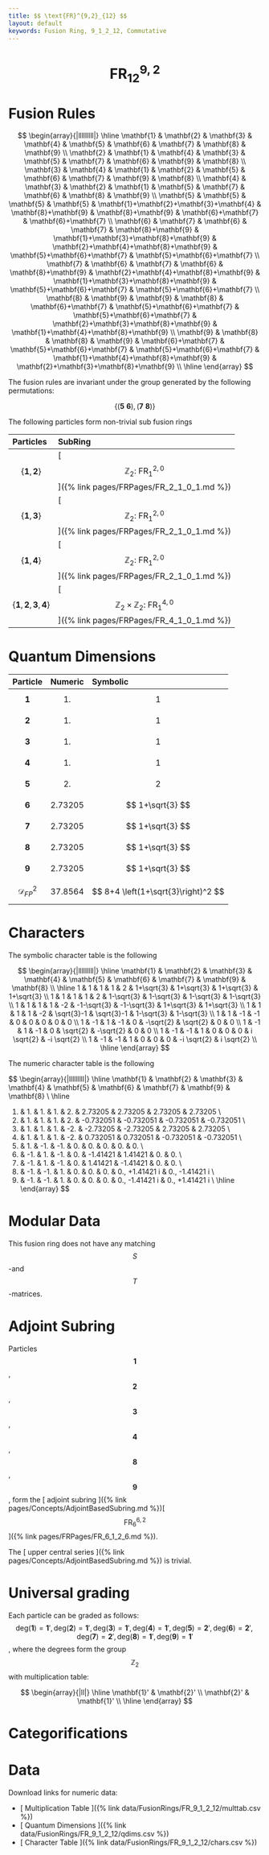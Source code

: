 ```yaml
---
title: $$ \text{FR}^{9,2}_{12} $$
layout: default
keywords: Fusion Ring, 9_1_2_12, Commutative
---
```

# $$ \text{FR}^{9,2}_{12} $$


# Fusion Rules

$$
\begin{array}{|lllllllll|}
\hline
 \mathbf{1} & \mathbf{2} & \mathbf{3} & \mathbf{4} & \mathbf{5} & \mathbf{6} & \mathbf{7} & \mathbf{8} & \mathbf{9} \\
 \mathbf{2} & \mathbf{1} & \mathbf{4} & \mathbf{3} & \mathbf{5} & \mathbf{7} & \mathbf{6} & \mathbf{9} & \mathbf{8} \\
 \mathbf{3} & \mathbf{4} & \mathbf{1} & \mathbf{2} & \mathbf{5} & \mathbf{6} & \mathbf{7} & \mathbf{9} & \mathbf{8} \\
 \mathbf{4} & \mathbf{3} & \mathbf{2} & \mathbf{1} & \mathbf{5} & \mathbf{7} & \mathbf{6} & \mathbf{8} & \mathbf{9} \\
 \mathbf{5} & \mathbf{5} & \mathbf{5} & \mathbf{5} & \mathbf{1}+\mathbf{2}+\mathbf{3}+\mathbf{4} & \mathbf{8}+\mathbf{9} & \mathbf{8}+\mathbf{9} & \mathbf{6}+\mathbf{7} & \mathbf{6}+\mathbf{7} \\
 \mathbf{6} & \mathbf{7} & \mathbf{6} & \mathbf{7} & \mathbf{8}+\mathbf{9} & \mathbf{1}+\mathbf{3}+\mathbf{8}+\mathbf{9} & \mathbf{2}+\mathbf{4}+\mathbf{8}+\mathbf{9} & \mathbf{5}+\mathbf{6}+\mathbf{7} & \mathbf{5}+\mathbf{6}+\mathbf{7} \\
 \mathbf{7} & \mathbf{6} & \mathbf{7} & \mathbf{6} & \mathbf{8}+\mathbf{9} & \mathbf{2}+\mathbf{4}+\mathbf{8}+\mathbf{9} & \mathbf{1}+\mathbf{3}+\mathbf{8}+\mathbf{9} & \mathbf{5}+\mathbf{6}+\mathbf{7} & \mathbf{5}+\mathbf{6}+\mathbf{7} \\
 \mathbf{8} & \mathbf{9} & \mathbf{9} & \mathbf{8} & \mathbf{6}+\mathbf{7} & \mathbf{5}+\mathbf{6}+\mathbf{7} & \mathbf{5}+\mathbf{6}+\mathbf{7} & \mathbf{2}+\mathbf{3}+\mathbf{8}+\mathbf{9} & \mathbf{1}+\mathbf{4}+\mathbf{8}+\mathbf{9} \\
 \mathbf{9} & \mathbf{8} & \mathbf{8} & \mathbf{9} & \mathbf{6}+\mathbf{7} & \mathbf{5}+\mathbf{6}+\mathbf{7} & \mathbf{5}+\mathbf{6}+\mathbf{7} & \mathbf{1}+\mathbf{4}+\mathbf{8}+\mathbf{9} & \mathbf{2}+\mathbf{3}+\mathbf{8}+\mathbf{9} \\
\hline
\end{array}
$$


The fusion rules are invariant under the group generated by the following permutations:

$$ \left\{(\mathbf{5} \ \mathbf{6}), (\mathbf{7} \ \mathbf{8})\right\} $$


The following particles form non-trivial sub fusion rings

| Particles | SubRing |
| :------ | :------ |
| $$ \{\mathbf{1},\mathbf{2}\} $$ | [ $$ \mathbb{Z}_2:\ \text{FR}^{2,0}_{1} $$ ]({% link pages/FRPages/FR_2_1_0_1.md %}) |
| $$ \{\mathbf{1},\mathbf{3}\} $$ | [ $$ \mathbb{Z}_2:\ \text{FR}^{2,0}_{1} $$ ]({% link pages/FRPages/FR_2_1_0_1.md %}) |
| $$ \{\mathbf{1},\mathbf{4}\} $$ | [ $$ \mathbb{Z}_2:\ \text{FR}^{2,0}_{1} $$ ]({% link pages/FRPages/FR_2_1_0_1.md %}) |
| $$ \{\mathbf{1},\mathbf{2},\mathbf{3},\mathbf{4}\} $$ | [ $$ \mathbb{Z}_2\times \mathbb{Z}_2:\ \text{FR}^{4,0}_{1} $$ ]({% link pages/FRPages/FR_4_1_0_1.md %}) |


# Quantum Dimensions

| Particle | Numeric | Symbolic |
| :------ | :------ | :------ |
| $$ \mathbf{1} $$ | $$ 1. $$ | $$ 1 $$ |
| $$ \mathbf{2} $$ | $$ 1. $$ | $$ 1 $$ |
| $$ \mathbf{3} $$ | $$ 1. $$ | $$ 1 $$ |
| $$ \mathbf{4} $$ | $$ 1. $$ | $$ 1 $$ |
| $$ \mathbf{5} $$ | $$ 2. $$ | $$ 2 $$ |
| $$ \mathbf{6} $$ | $$ 2.73205 $$ | $$ 1+\sqrt{3} $$ |
| $$ \mathbf{7} $$ | $$ 2.73205 $$ | $$ 1+\sqrt{3} $$ |
| $$ \mathbf{8} $$ | $$ 2.73205 $$ | $$ 1+\sqrt{3} $$ |
| $$ \mathbf{9} $$ | $$ 2.73205 $$ | $$ 1+\sqrt{3} $$ |
| $$ \mathcal{D}_{FP}^2 $$ | $$ 37.8564 $$ | $$ 8+4 \left(1+\sqrt{3}\right)^2 $$ |

# Characters

The symbolic character table is the following

$$
\begin{array}{|lllllllll|}
\hline
 \mathbf{1} & \mathbf{2} & \mathbf{3} & \mathbf{4} & \mathbf{5} & \mathbf{6} & \mathbf{7} & \mathbf{9} & \mathbf{8} \\
\hline
 1 & 1 & 1 & 1 & 2 & 1+\sqrt{3} & 1+\sqrt{3} & 1+\sqrt{3} & 1+\sqrt{3} \\
 1 & 1 & 1 & 1 & 2 & 1-\sqrt{3} & 1-\sqrt{3} & 1-\sqrt{3} & 1-\sqrt{3} \\
 1 & 1 & 1 & 1 & -2 & -1-\sqrt{3} & -1-\sqrt{3} & 1+\sqrt{3} & 1+\sqrt{3} \\
 1 & 1 & 1 & 1 & -2 & \sqrt{3}-1 & \sqrt{3}-1 & 1-\sqrt{3} & 1-\sqrt{3} \\
 1 & 1 & -1 & -1 & 0 & 0 & 0 & 0 & 0 \\
 1 & -1 & 1 & -1 & 0 & -\sqrt{2} & \sqrt{2} & 0 & 0 \\
 1 & -1 & 1 & -1 & 0 & \sqrt{2} & -\sqrt{2} & 0 & 0 \\
 1 & -1 & -1 & 1 & 0 & 0 & 0 & i \sqrt{2} & -i \sqrt{2} \\
 1 & -1 & -1 & 1 & 0 & 0 & 0 & -i \sqrt{2} & i \sqrt{2} \\
\hline
\end{array}
$$

The numeric character table is the following

$$
\begin{array}{|lllllllll|}
\hline
 \mathbf{1} & \mathbf{2} & \mathbf{3} & \mathbf{4} & \mathbf{5} & \mathbf{6} & \mathbf{7} & \mathbf{9} & \mathbf{8} \\
\hline
 1. & 1. & 1. & 1. & 2. & 2.73205 & 2.73205 & 2.73205 & 2.73205 \\
 1. & 1. & 1. & 1. & 2. & -0.732051 & -0.732051 & -0.732051 & -0.732051 \\
 1. & 1. & 1. & 1. & -2. & -2.73205 & -2.73205 & 2.73205 & 2.73205 \\
 1. & 1. & 1. & 1. & -2. & 0.732051 & 0.732051 & -0.732051 & -0.732051 \\
 1. & 1. & -1. & -1. & 0. & 0. & 0. & 0. & 0. \\
 1. & -1. & 1. & -1. & 0. & -1.41421 & 1.41421 & 0. & 0. \\
 1. & -1. & 1. & -1. & 0. & 1.41421 & -1.41421 & 0. & 0. \\
 1. & -1. & -1. & 1. & 0. & 0. & 0. & 0.\, +1.41421 i & 0.\, -1.41421 i \\
 1. & -1. & -1. & 1. & 0. & 0. & 0. & 0.\, -1.41421 i & 0.\, +1.41421 i \\
\hline
\end{array}
$$

# Modular Data

This fusion ring does not have any matching $$ S $$-and $$ T $$-matrices.

# Adjoint Subring

Particles $$ \mathbf{1} $$, $$ \mathbf{2} $$, $$ \mathbf{3} $$, $$ \mathbf{4} $$, $$ \mathbf{8} $$, $$ \mathbf{9} $$, form the [ adjoint subring ]({% link pages/Concepts/AdjointBasedSubring.md %})[ $$ \text{FR}^{6,2}_{6} $$ ]({% link pages/FRPages/FR_6_1_2_6.md %}).

The [ upper central series ]({% link pages/Concepts/AdjointBasedSubring.md %}) is trivial.

# Universal grading

Each particle can be graded as follows: $$ \text{deg}(\mathbf{1}) = \mathbf{1}', \text{deg}(\mathbf{2}) = \mathbf{1}', \text{deg}(\mathbf{3}) = \mathbf{1}', \text{deg}(\mathbf{4}) = \mathbf{1}', \text{deg}(\mathbf{5}) = \mathbf{2}', \text{deg}(\mathbf{6}) = \mathbf{2}', \text{deg}(\mathbf{7}) = \mathbf{2}', \text{deg}(\mathbf{8}) = \mathbf{1}', \text{deg}(\mathbf{9}) = \mathbf{1}' $$, where the degrees form the group $$ \mathbb{Z}_2 $$ with multiplication table:

$$
\begin{array}{|ll|}
\hline
 \mathbf{1}' & \mathbf{2}' \\
 \mathbf{2}' & \mathbf{1}' \\
\hline
\end{array}
$$

# Categorifications



# Data

Download links for numeric data:

* [ Multiplication Table ]({% link data/FusionRings/FR_9_1_2_12/multtab.csv %})
* [ Quantum Dimensions ]({% link data/FusionRings/FR_9_1_2_12/qdims.csv %})
* [ Character Table ]({% link data/FusionRings/FR_9_1_2_12/chars.csv %})